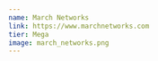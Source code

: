 ```yaml
---
name: March Networks
link: https://www.marchnetworks.com
tier: Mega
image: march_networks.png
---
```

